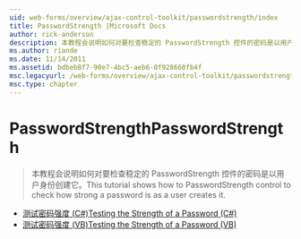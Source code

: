 ```yaml
---
uid: web-forms/overview/ajax-control-toolkit/passwordstrength/index
title: PasswordStrength |Microsoft Docs
author: rick-anderson
description: 本教程会说明如何对要检查稳定的 PasswordStrength 控件的密码是以用户身份创建它。
ms.author: riande
ms.date: 11/14/2011
ms.assetid: bdbeb8f7-90e7-4bc5-aeb6-0f928660fb4f
msc.legacyurl: /web-forms/overview/ajax-control-toolkit/passwordstrength
msc.type: chapter
---
```

<a name="passwordstrength"></a><span data-ttu-id="bc24c-103">PasswordStrength</span><span class="sxs-lookup"><span data-stu-id="bc24c-103">PasswordStrength</span></span>
====================
> <span data-ttu-id="bc24c-104">本教程会说明如何对要检查稳定的 PasswordStrength 控件的密码是以用户身份创建它。</span><span class="sxs-lookup"><span data-stu-id="bc24c-104">This tutorial shows how to PasswordStrength control to check how strong a password is as a user creates it.</span></span>


- [<span data-ttu-id="bc24c-105">测试密码强度 (C#)</span><span class="sxs-lookup"><span data-stu-id="bc24c-105">Testing the Strength of a Password (C#)</span></span>](testing-the-strength-of-a-password-cs.md)
- [<span data-ttu-id="bc24c-106">测试密码强度 (VB)</span><span class="sxs-lookup"><span data-stu-id="bc24c-106">Testing the Strength of a Password (VB)</span></span>](testing-the-strength-of-a-password-vb.md)
